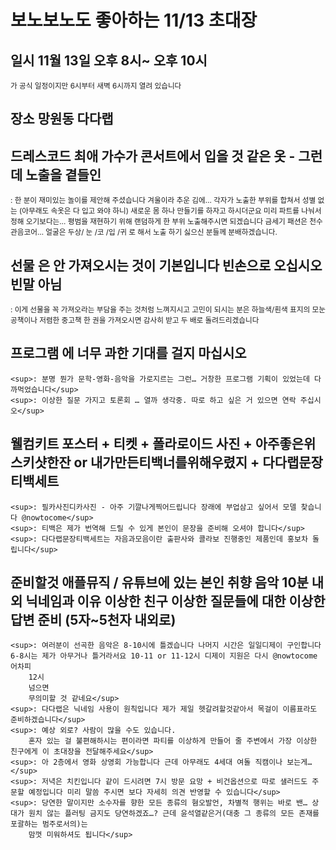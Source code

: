 <h1>보노보노도 좋아하는 11/13 초대장</h1>


<div class="block">
    <h2>일시 <span>11월 13일 오후 8시~ 오후 10시</span></h2>
    <sup>가 공식 일정이지만 6시부터 새벽 6시까지 열려 있습니다</sup>
</div>

<div class="block">
    <h2>장소 <span>망원동 다다랩</span></h2>
</div>

<div class="block">
    <h2>드레스코드 <span>최애 가수가 콘서트에서 입을 것 같은 옷 - 그런데 노출을 곁들인</span></h2>
    <sup>: 한 분이 재미있는 놀이를 제안해 주셨습니다 겨울이라 추운 김에… 각자가 노출한 부위를 합쳐서 성별 없는 (아무래도 속옷은 다 입고 와야 하니) 새로운 몸 하나 만들기를 하자고 하시더군요 미리
        파트를 나눠서
        정해 오기보다는… 평범을 재현하기 위해 랜덤하게 한 부위 노출해주시면 되겠습니다 금세기 패션은 천수관음코어… 얼굴은 두상/ 눈 /코 /입 /귀 로 해서 노출 하기 싫으신 분들께
        분배하겠습니다.</sup>
</div>

<div class="block">
    <h2>선물 <span>은 안 가져오시는 것이 기본입니다 빈손으로 오십시오 빈말 아님</span></h2>
    <sup>: 이게 선물을 꼭 가져오라는 부담을 주는 것처럼 느껴지시고 고민이 되시는 분은 하늘색/흰색 표지의 모눈공책이나 저렴한 중고책 한 권을 가져오시면 감사히 받고 두 배로 돌려드리겠습니다</sup>
</div>


<div class="block">
    <h2>프로그램 <span>에 너무 과한 기대를 걸지 마십시오</span></h2>

    <sup>: 분명 뭔가 문학-영화-음악을 가로지르는 그런… 거창한 프로그램 기획이 있었는데 다 까먹었습니다</sup>
    <sup>: 이상한 질문 가지고 토론회 … 열까 생각중. 따로 하고 싶은 거 있으면 연락 주십시오</sup>
</div>
<div class="block">
    <h2>웰컴키트 <span>포스터 + 티켓 + 폴라로이드 사진
        + 아주좋은위스키샷한잔 or 내가만든티백너를위해우렸지 + 다다랩문장티백세트</span></h2>

    <sup>: 필카사진디카사진 - 아주 기깔나게찍어드립니다 장래에 부업삼고 싶어서 모델 찾습니다 @nowtocome</sup>
    <sup>: 티백은 제가 번역해 드릴 수 있게 본인이 문장을 준비해 오셔야 합니다</sup>
    <sup>: 다다랩문장티백세트는 자음과모음이란 출판사와 콜라보 진행중인 제품인데 홍보차 돌립니다</sup>
</div>
<div class="block">
    <h2>준비할것 <span>애플뮤직 / 유튜브에 있는 본인 취향 음악 10분 내외
        닉네임과 이유
        이상한 친구
        이상한 질문들에 대한 이상한 답변 준비 (5자~5천자 내외로)</span></h2>

    <sup>: 여러분이 선곡한 음악은 8-10시에 틀겠습니다 나머지 시간은 일일디제이 구인합니다 6-8시는 제가 아무거나 틀거라서요 10-11 or 11-12시 디제이 지원은 다시 @nowtocome 어차피
        12시
        넘으면
        무의미할 것 같네요</sup>
    <sup>: 다다랩은 닉네임 사용이 원칙입니다 제가 제일 헷갈려할것같아서 목걸이 이름표라도 준비하겠습니다</sup>
    <sup>: 예상 외로? 사람이 많을 수도 있습니다.
        혼자 있는 걸 불편해하시는 편이라면 파티를 이상하게 만들어 줄 주변에서 가장 이상한 친구에게 이 초대장을 전달해주세요</sup>
    <sup>: 아 2층에서 영화 상영회 가능합니다 근데 아무래도 4세대 여돌 직캠이나 보는게…</sup>
    <sup>: 저녁은 치킨입니다 같이 드시려면 7시 방문 요망 + 비건옵션으로 따로 샐러드도 주문할 예정입니다 미리 말씀 주시면 보다 자세히 의견 반영할 수 있습니다</sup>
    <sup>: 당연한 말이지만 소수자를 향한 모든 종류의 혐오발언, 차별적 행위는 바로 밴… 상대가 원치 않는 플러팅 금지도 당연하겠죠…? 근데 윤석열같은거(대충 그 종류의 모든 존재를 포괄하는 범주로서의)는
        맘껏 미워하셔도 됩니다</sup>
